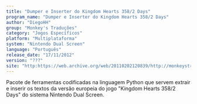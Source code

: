 ```yaml
---
title: "Dumper e Inserter do Kingdom Hearts 358/2 Days"
program_name: "Dumper e Inserter do Kingdom Hearts 358/2 Days"
author: "DiegoHH"
group: "Monkey's Traduções"
category: "Jogos Específicos"
platform: "Multiplataforma"
system: "Nintendo Dual Screen"
language: "Português"
release_date: "17/11/2012"
version: "???"
site: "http:https://web.archive.org/web/20110202120839/http://monkeystraducoes.com/ (fora do ar)"
---
```

Pacote de ferramentas codificadas na linguagem Python que servem extrair e inserir os textos da versão europeia do jogo "Kingdom Hearts 358/2 Days" do sistema Nintendo Dual Screen.
